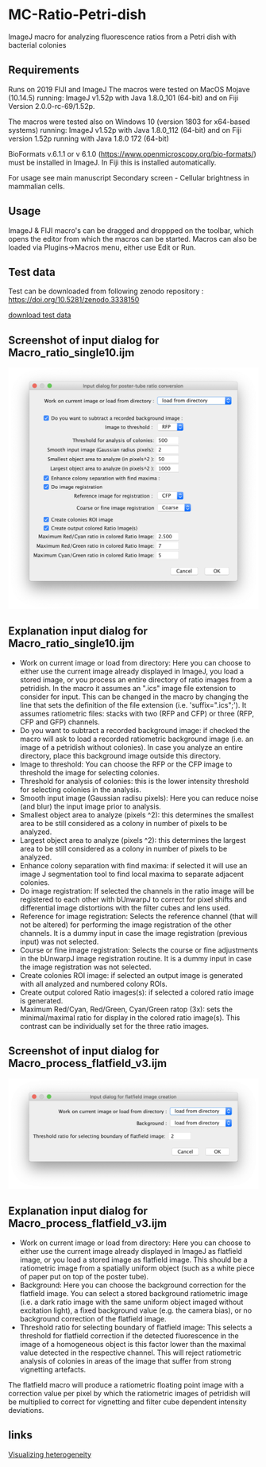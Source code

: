 # MC-Ratio-Petri-dish
ImageJ macro for analyzing fluorescence ratios from a Petri dish with bacterial colonies

## Requirements
Runs on 2019 FIJI and ImageJ 
The macros were tested on MacOS Mojave (10.14.5) running:
ImageJ v1.52p with Java 1.8.0_101 (64-bit) and on Fiji Version 2.0.0-rc-69/1.52p.

The macros were tested also on Windows 10 (version 1803 for x64-based systems) running:
ImageJ v1.52p with Java 1.8.0_112 (64-bit) and on Fiji version 1.52p running with Java 1.8.0 172 (64-bit)

BioFormats v.6.1.1 or v 6.1.0 (https://www.openmicroscopy.org/bio-formats/) must be installed in ImageJ. In Fiji this is installed automatically.

For usage see main manuscript Secondary screen - Cellular brightness in mammalian cells.

## Usage
ImageJ & FIJI macro's can be dragged and droppped on the toolbar, which opens the editor from which the macros can be started.
Macros can also be loaded via Plugins->Macros menu, either use Edit or Run.

## Test data
Test can be downloaded from following zenodo repository : https://doi.org/10.5281/zenodo.3338150

[download test data](https://zenodo.org/record/3338150/files/Testdata_SupSoftw_2-3_Ratio_petridish.zip?download=1)

## Screenshot of input dialog for Macro_ratio_single10.ijm
<img src="https://github.com/molcyto/MC-Ratio-Petri-dish/blob/master/Screenshot%20Macro_ratio_single10.png" width="600">

## Explanation input dialog for Macro_ratio_single10.ijm
- Work on current image or load from directory: Here you can choose to either use the current image already displayed in ImageJ, you load a stored image, or you process an entire directory of ratio images from a petridish. In the macro it assumes an ".ics" image file extension to consider for input. This can be changed in the macro by changing the line that sets the definition of  the file extension (i.e. 'suffix=".ics";'). It assumes ratiometric files: stacks with two (RFP and CFP) or three (RFP, CFP and GFP) channels.
- Do you want to subtract a recorded background image: if checked the macro will ask to load a recorded ratiometric background image (i.e. an image of a petridish without colonies). In case you analyze an entire directory, place this background image outside this directory.
- Image to threshold: You can choose the RFP or the CFP image to threshold the image for selecting colonies. 
- Threshold for analysis of colonies: this is the lower intensity threshold for selecting colonies in the analysis.
- Smooth input image (Gaussian radisu pixels): Here you can reduce noise (and blur) the input image prior to analysis.
- Smallest object area to analyze (pixels ^2): this determines the smallest area to be still considered as a colony in number of pixels to be analyzed. 
- Largest object area to analyze (pixels ^2): this determines the largest area to be still considered as a colony in number of pixels to be analyzed. 
- Enhance colony separation with find maxima: if selected it will use an image J segmentation tool to find local maxima to separate adjacent colonies.
- Do image registration: If selected the channels in the ratio image will be registered to each other with bUnwarpJ to correct for pixel shifts and differential image distortions with the filter cubes and lens used.
- Reference for image registration: Selects the reference channel (that will not be altered) for performing the image registration of the other channels. It is a dummy input in case the image registration (previous input) was not selected.
- Course or fine image registration: Selects the course or fine adjustments in the bUnwarpJ image registration routine. It is a dummy input in case the image registration was not selected. 
- Create colonies ROI image: if selected an output image is generated with all analyzed and numbered colony ROIs.
- Create output colored Ratio images(s): if selected a colored ratio image is generated.
- Maximum Red/Cyan, Red/Green, Cyan/Green ratop (3x): sets the minimal/maximal ratio for display in the colored ratio image(s). This contrast can be individually set for the three ratio images.

## Screenshot of input dialog for Macro_process_flatfield_v3.ijm
<img src="https://github.com/molcyto/MC-Ratio-96-wells/blob/master/Screenshot%20macro_process_flatfield3.png" width="600">

## Explanation input dialog for Macro_process_flatfield_v3.ijm
- Work on current image or load from directory: Here you can choose to either use the current image already displayed in ImageJ as flatfield image, or you load a stored image as flatfield image. This should be a ratiometric image from a spatially uniform object (such as a white piece of paper put on top of the poster tube).
- Background: Here you can choose the background correction for the flatfield image. You can select a stored background ratiometric image (i.e. a dark ratio image with the same uniform object imaged without excitation light), a fixed background value (e.g. the camera bias), or no background correction of the flatfield image.
- Threshold ratio for selecting boundary of flatfield image: This selects a threshold for flatfield correction if the detected fluorescence in the image of a homogeneous object is this factor lower than the maximal value detected in the respective channel. This will reject ratiometric analysis of colonies in areas of the image that suffer from strong vignetting artefacts.

The flatfield macro will produce a ratiometric floating point image with a correction value per pixel by which the ratiometric images of petridish will be multiplied to correct for vignetting and filter cube dependent intensity deviations.


## links
[Visualizing heterogeneity](http://thenode.biologists.com/visualizing-heterogeneity-of-imaging-data/research/)
